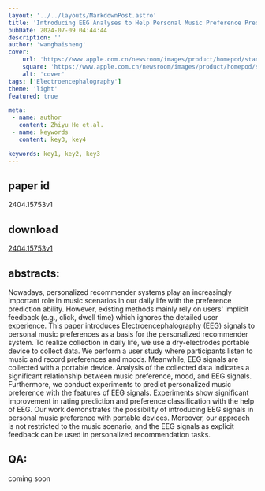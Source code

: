 ```yaml
---
layout: '../../layouts/MarkdownPost.astro'
title: 'Introducing EEG Analyses to Help Personal Music Preference Prediction'
pubDate: 2024-07-09 04:44:44
description: ''
author: 'wanghaisheng'
cover:
    url: 'https://www.apple.com.cn/newsroom/images/product/homepod/standard/Apple-HomePod-hero-230118_big.jpg.large_2x.jpg'
    square: 'https://www.apple.com.cn/newsroom/images/product/homepod/standard/Apple-HomePod-hero-230118_big.jpg.large_2x.jpg'
    alt: 'cover'
tags: ['Electroencephalography'] 
theme: 'light'
featured: true

meta:
 - name: author
   content: Zhiyu He et.al.
 - name: keywords
   content: key3, key4

keywords: key1, key2, key3
---
```


## paper id
2404.15753v1
## download
[2404.15753v1](http://arxiv.org/abs/2404.15753v1)
## abstracts:
Nowadays, personalized recommender systems play an increasingly important role in music scenarios in our daily life with the preference prediction ability. However, existing methods mainly rely on users' implicit feedback (e.g., click, dwell time) which ignores the detailed user experience. This paper introduces Electroencephalography (EEG) signals to personal music preferences as a basis for the personalized recommender system. To realize collection in daily life, we use a dry-electrodes portable device to collect data. We perform a user study where participants listen to music and record preferences and moods. Meanwhile, EEG signals are collected with a portable device. Analysis of the collected data indicates a significant relationship between music preference, mood, and EEG signals. Furthermore, we conduct experiments to predict personalized music preference with the features of EEG signals. Experiments show significant improvement in rating prediction and preference classification with the help of EEG. Our work demonstrates the possibility of introducing EEG signals in personal music preference with portable devices. Moreover, our approach is not restricted to the music scenario, and the EEG signals as explicit feedback can be used in personalized recommendation tasks.
## QA:
coming soon
